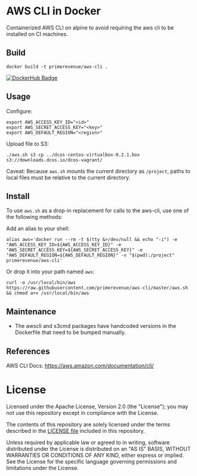 # AWS CLI in Docker

Containerized AWS CLI on alpine to avoid requiring the aws cli to be installed on CI machines.

## Build

```
docker build -t primerevenue/aws-cli .
```



[![DockerHub Badge](http://dockeri.co/image/mesosphere/aws-cli)](https://hub.docker.com/r/primerevenue/aws-cli/)

## Usage

Configure:

```
export AWS_ACCESS_KEY_ID="<id>"
export AWS_SECRET_ACCESS_KEY="<key>"
export AWS_DEFAULT_REGION="<region>"
```

Upload file to S3:

```
./aws.sh s3 cp ../dcos-centos-virtualbox-0.2.1.box s3://downloads.dcos.io/dcos-vagrant/
```

Caveat: Because `aws.sh` mounts the current directory as `/project`, paths to local files must be relative to the current directory.

## Install

To use `aws.sh` as a drop-in replacement for calls to the aws-cli, use one of the following methods:

Add an alias to your shell:

```
alias aws='docker run --rm -t $(tty &>/dev/null && echo "-i") -e "AWS_ACCESS_KEY_ID=${AWS_ACCESS_KEY_ID}" -e "AWS_SECRET_ACCESS_KEY=${AWS_SECRET_ACCESS_KEY}" -e "AWS_DEFAULT_REGION=${AWS_DEFAULT_REGION}" -v "$(pwd):/project" primerevenue/aws-cli'
```

Or drop it into your path named `aws`:

```
curl -o /usr/local/bin/aws https://raw.githubusercontent.com/primerevenue/aws-cli/master/aws.sh && chmod a+x /usr/local/bin/aws
```

## Maintenance 

- The awscli and s3cmd packages have handcoded versions in the Dockerfile that need to be bumped manually.

## References

AWS CLI Docs: https://aws.amazon.com/documentation/cli/


# License


Licensed under the Apache License, Version 2.0 (the "License");
you may not use this repository except in compliance with the License.

The contents of this repository are solely licensed under the terms described in the [LICENSE file](./LICENSE) included in this repository.

Unless required by applicable law or agreed to in writing, software
distributed under the License is distributed on an "AS IS" BASIS,
WITHOUT WARRANTIES OR CONDITIONS OF ANY KIND, either express or implied.
See the License for the specific language governing permissions and
limitations under the License.
